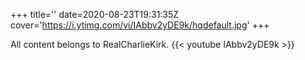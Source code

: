 +++
title=''
date=2020-08-23T19:31:35Z
cover='https://i.ytimg.com/vi/IAbbv2yDE9k/hqdefault.jpg'
+++

All content belongs to RealCharlieKirk.
{{< youtube IAbbv2yDE9k >}}
